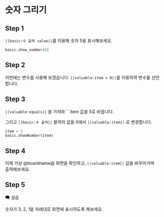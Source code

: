 # 숫자 그리기

## Step 1

``||basic:수 출력 value||``를 이용해 숫자 5을 표시해보세요.

```python
basic.show_number(0)
```

## Step 2

이번에는 변수를 사용해 보겠습니다.
``||valuable:item = 0||``를 이용하여 변수를 선언합니다.

## Step 3

``||valuable:equals||`` 을 가져와 `` item 값을 5로 바꿉니다.

그리고 ``||basic:수 출력||`` 블럭의 값을 0에서 ``||valuable:item||`` 로 변경합니다.


```python
item = 5
basic.showNumber(item)
```

## Step 4

이제 가상 @boardname@ 화면을 확인하고, ``||valuable:item||`` 값을 바꾸어가며 출력해보세요.

## Step 5

🗨 실습

숫자가 3, 2, 1을 차례대로 화면에 표시하도록 해보세요.